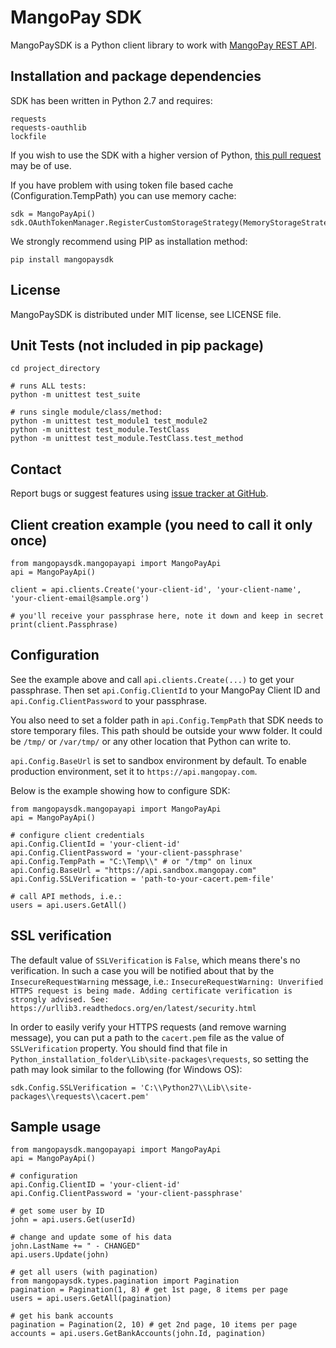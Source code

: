 MangoPay SDK
=================================================

MangoPaySDK is a Python client library to work with
[MangoPay REST API](http://docs.mangopay.com/api-references/).


Installation and package dependencies
-------------------------------------------------
SDK has been written in Python 2.7 and requires:

	requests
	requests-oauthlib
	lockfile
If you wish to use the SDK with a higher version of Python, [this pull request](https://github.com/MangoPay/mangopay2-python-sdk/pull/18) may be of use.
	
If you have problem with using token file based cache (Configuration.TempPath) you can use memory cache:
	
	sdk = MangoPayApi()
	sdk.OAuthTokenManager.RegisterCustomStorageStrategy(MemoryStorageStrategy())

We strongly recommend using PIP as installation method:

    pip install mangopaysdk


License
-------------------------------------------------
MangoPaySDK is distributed under MIT license, see LICENSE file.


Unit Tests (not included in pip package)
-------------------------------------------------

    cd project_directory

    # runs ALL tests:
    python -m unittest test_suite

    # runs single module/class/method:
    python -m unittest test_module1 test_module2
    python -m unittest test_module.TestClass
    python -m unittest test_module.TestClass.test_method


Contact
-------------------------------------------------
Report bugs or suggest features using [issue tracker at GitHub](https://github.com/MangoPay/mangopay2-python-sdk).



Client creation example (you need to call it only once)
-------------------------------------------------

    from mangopaysdk.mangopayapi import MangoPayApi
    api = MangoPayApi()

    client = api.clients.Create('your-client-id', 'your-client-name', 'your-client-email@sample.org')
    
    # you'll receive your passphrase here, note it down and keep in secret
    print(client.Passphrase)


Configuration
-------------------------------------------------
See the example above and call `api.clients.Create(...)` to get your passphrase.
Then set `api.Config.ClientId` to your MangoPay Client ID and `api.Config.ClientPassword` to your passphrase.

You also need to set a folder path in `api.Config.TempPath` that SDK needs to store temporary files. 
This path should be outside your www folder.
It could be `/tmp/` or `/var/tmp/` or any other location that Python can write to.

`api.Config.BaseUrl` is set to sandbox environment by default. To enable production environment, set it to `https://api.mangopay.com`.

Below is the example showing how to configure SDK:

    from mangopaysdk.mangopayapi import MangoPayApi
    api = MangoPayApi()

	# configure client credentials
    api.Config.ClientId = 'your-client-id'
    api.Config.ClientPassword = 'your-client-passphrase'
    api.Config.TempPath = "C:\Temp\\" # or "/tmp" on linux
	api.Config.BaseUrl = "https://api.sandbox.mangopay.com"
	api.Config.SSLVerification = 'path-to-your-cacert.pem-file'

    # call API methods, i.e.:
    users = api.users.GetAll()


SSL verification
-------------------------------------------------
The default value of `SSLVerification` is `False`, which means there's no verification. In such a case you will be notified about that by the `InsecureRequestWarning` message, i.e.:
`InsecureRequestWarning: Unverified HTTPS request is being made. Adding certificate verification is strongly advised. See: https://urllib3.readthedocs.org/en/latest/security.html`

In order to easily verify your HTTPS requests (and remove warning message), you can put a path to the `cacert.pem` file as the value of `SSLVerification` property.
You should find that file in `Python_installation_folder\Lib\site-packages\requests`, so setting the path may look similar to the following (for Windows OS):

	sdk.Config.SSLVerification = 'C:\\Python27\\Lib\\site-packages\\requests\\cacert.pem'


Sample usage
-------------------------------------------------

    from mangopaysdk.mangopayapi import MangoPayApi
    api = MangoPayApi()

	# configuration
	api.Config.ClientID = 'your-client-id'
    api.Config.ClientPassword = 'your-client-passphrase'
	
    # get some user by ID
    john = api.users.Get(userId)

    # change and update some of his data
    john.LastName += " - CHANGED"
    api.users.Update(john)

    # get all users (with pagination)
    from mangopaysdk.types.pagination import Pagination
    pagination = Pagination(1, 8) # get 1st page, 8 items per page
    users = api.users.GetAll(pagination)

    # get his bank accounts
    pagination = Pagination(2, 10) # get 2nd page, 10 items per page
    accounts = api.users.GetBankAccounts(john.Id, pagination)

